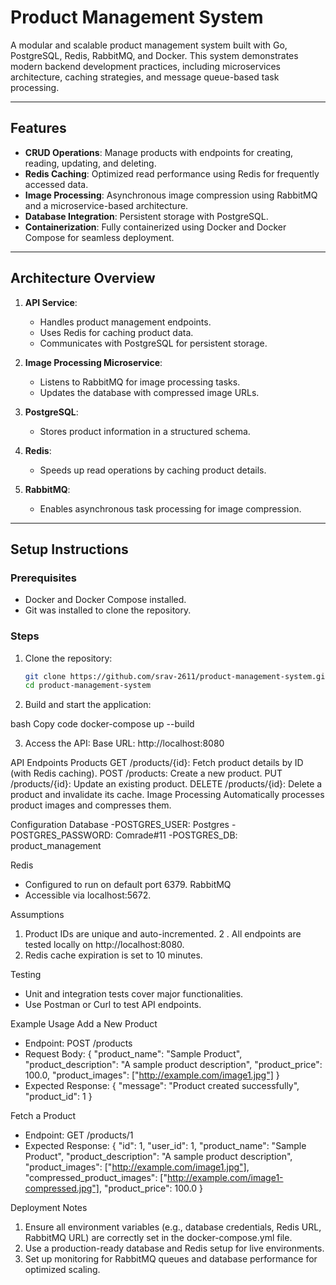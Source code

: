 # Product Management System

A modular and scalable product management system built with Go, PostgreSQL, Redis, RabbitMQ, and Docker. This system demonstrates modern backend development practices, including microservices architecture, caching strategies, and message queue-based task processing.

---

## Features

- **CRUD Operations**: Manage products with endpoints for creating, reading, updating, and deleting.
- **Redis Caching**: Optimized read performance using Redis for frequently accessed data.
- **Image Processing**: Asynchronous image compression using RabbitMQ and a microservice-based architecture.
- **Database Integration**: Persistent storage with PostgreSQL.
- **Containerization**: Fully containerized using Docker and Docker Compose for seamless deployment.

---

## Architecture Overview

1. **API Service**:
   - Handles product management endpoints.
   - Uses Redis for caching product data.
   - Communicates with PostgreSQL for persistent storage.

2. **Image Processing Microservice**:
   - Listens to RabbitMQ for image processing tasks.
   - Updates the database with compressed image URLs.

3. **PostgreSQL**:
   - Stores product information in a structured schema.

4. **Redis**:
   - Speeds up read operations by caching product details.

5. **RabbitMQ**:
   - Enables asynchronous task processing for image compression.

---

## Setup Instructions

### Prerequisites
- Docker and Docker Compose installed.
- Git was installed to clone the repository.

### Steps
1. Clone the repository:
   ```bash
   git clone https://github.com/srav-2611/product-management-system.git
   cd product-management-system
2. Build and start the application:

bash
Copy code
docker-compose up --build

3. Access the API:
Base URL: http://localhost:8080

API Endpoints
Products
GET /products/{id}: Fetch product details by ID (with Redis caching).
POST /products: Create a new product.
PUT /products/{id}: Update an existing product.
DELETE /products/{id}: Delete a product and invalidate its cache.
Image Processing
Automatically processes product images and compresses them.

Configuration
Database
-POSTGRES_USER: Postgres
-POSTGRES_PASSWORD: Comrade#11
-POSTGRES_DB: product_management

Redis
- Configured to run on default port 6379.
RabbitMQ
- Accessible via localhost:5672.

Assumptions
1. Product IDs are unique and auto-incremented.
2 . All endpoints are tested locally on http://localhost:8080.
3. Redis cache expiration is set to 10 minutes.
   
Testing
- Unit and integration tests cover major functionalities.
- Use Postman or Curl to test API endpoints.

Example Usage
Add a New Product
- Endpoint: POST /products
- Request Body:
  {
  "product_name": "Sample Product",
  "product_description": "A sample product description",
  "product_price": 100.0,
  "product_images": ["http://example.com/image1.jpg"]
}
- Expected Response:
  {
  "message": "Product created successfully",
  "product_id": 1
}

Fetch a Product
- Endpoint: GET /products/1
- Expected Response:
  {
  "id": 1,
  "user_id": 1,
  "product_name": "Sample Product",
  "product_description": "A sample product description",
  "product_images": ["http://example.com/image1.jpg"],
  "compressed_product_images": ["http://example.com/image1-compressed.jpg"],
  "product_price": 100.0
}

Deployment Notes
1. Ensure all environment variables (e.g., database credentials, Redis URL, RabbitMQ URL) are correctly set in the docker-compose.yml file.
2. Use a production-ready database and Redis setup for live environments.
3. Set up monitoring for RabbitMQ queues and database performance for optimized scaling.
